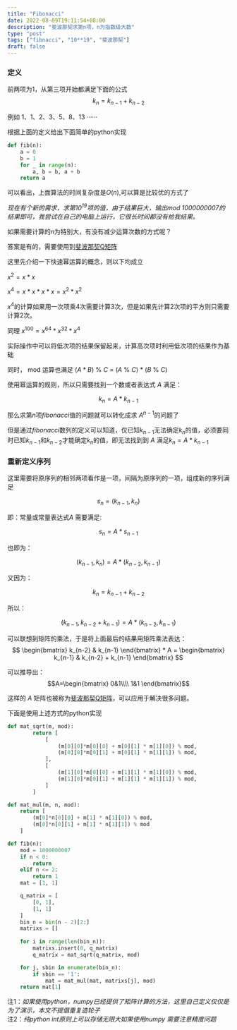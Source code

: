 ```yaml
---
title: "Fibonacci"
date: 2022-08-09T19:11:54+08:00
description: "斐波那契求第n项，n为指数级大数"
type: "post"
tags: ["fibnacci", "10**19", "斐波那契"]
draft: false
---
```


### 定义  
前两项为1，从第三项开始都满足下面的公式  
$$k_n = k_{n-1} + k_{n-2}$$

例如 1、1、2、3、5、8、13 ······  

根据上面的定义给出下面简单的python实现
```python
def fib(n):
    a = 0
    b = 1
    for _ in range(n):
        a, b = b, a + b
    return a
```
可以看出，上面算法的时间复杂度是$O(n)$,可以算是比较优的方式了  

_现在有个新的需求，求第$10^{19}$项的值，由于结果巨大，输出$mod$ $1000000007$的结果即可，我尝试在自己的电脑上运行，它很长时间都没有给我结果。_

如果需要计算的$n$为特别大，有没有减少运算次数的方式呢？  

答案是有的，需要使用到[斐波那契Q矩阵](https://mathworld.wolfram.com/FibonacciQ-Matrix.html)  

这里先介绍一下快速幂运算的概念，则以下均成立

$x^2 = x * x$

$x^4 = x * x * x * x = x^2 * x^2$  

$x^4$的计算如果用一次项乘4次需要计算3次，但是如果先计算2次项的平方则只需要计算2次。  

同理 $x^{100} = x^{64} * x^{32} * x^4$  

实际操作中可以将低次项的结果保留起来，计算高次项时利用低次项的结果作为基础  

同时， mod 运算也满足 $(A * B)$ % $C$ = $(A$ % $C)$ * $(B$ % $C)$

使用幂运算的规则，所以只需要找到一个数或者表达式 $A$ 满足： 

$$k_n = A * k_{n-1}$$  

那么求第$n$项$fibonacci$值的问题就可以转化成求 $A^{n-1}$的问题了 

但是通过$fibonacci$数列的定义可以知道，仅已知$k_{n-1}$无法确定$k_n$的值，必须要同时已知$k_{n-1}$和$k_{n-2}$才能确定$k_n$的值，即无法找到到 $A$ 满足$k_n = A * k_{n-1}$

### 重新定义序列

这里需要将原序列的相邻两项看作是一项，间隔为原序列的一项，组成新的序列满足  

$$s_n = (k_{n-1}, k_n)$$

即：常量或常量表达式$A$ 需要满足:  

$$s_n = A * s_{n-1}$$

也即为： 

$$(k_{n-1}, k_n) = A * (k_{n-2}, k_{n-1})$$  

又因为： 

$$k_n = k_{n-1} + k_{n-2}$$  

所以： 

$$(k_{n-1}, k_{n-2}+k_{n-1}) = A * (k_{n-2}, k_{n-1})$$

可以联想到矩阵的乘法，于是将上面最后的结果用矩阵乘法表达：  
$$
\begin{bmatrix}
k_{n-2} & k_{n-1}
\end{bmatrix} * A = \begin{bmatrix}
k_{n-1} & k_{n-2} + k_{n-1}
\end{bmatrix} 
$$

可以推导出：  
$$A=\begin{bmatrix}
0&1\\\\
1&1
\end{bmatrix}$$

这样的 $A$ 矩阵也被称为[斐波那契Q矩阵](https://mathworld.wolfram.com/FibonacciQ-Matrix.html)，可以应用于解决很多问题。

下面是使用上述方式的python实现

```python
def mat_sqrt(m, mod):
        return [
            [
                (m[0][0]*m[0][0] + m[0][1] * m[1][0]) % mod,
                (m[0][0]*m[0][1] + m[0][1] * m[1][1]) % mod,
            ],
            [
                (m[1][0]*m[0][0] + m[1][1] * m[1][0]) % mod,
                (m[1][0]*m[0][1] + m[1][1] * m[1][1]) % mod,
            ]
        ]

def mat_mul(m, n, mod):
    return [
        (m[0]*n[0][0] + m[1] * n[1][0]) % mod,
        (m[0]*n[0][1] + m[1] * n[1][1]) % mod
    ]

def fib(n):
    mod = 1000000007
    if n < 0:
        return
    elif n <= 2:
        return 1
    mat = [1, 1]

    q_matrix = [
        [0, 1],
        [1, 1]
    ]
    bin_n = bin(n - 2)[2:]
    matrixs = []
    
    for i in range(len(bin_n)):
        matrixs.insert(0, q_matrix)
        q_matrix = mat_sqrt(q_matrix, mod)

    for j, sbin in enumerate(bin_n):
        if sbin == '1':
            mat = mat_mul(mat, matrixs[j], mod)
    return mat[1]

```

注1：*如果使用python，numpy已经提供了矩阵计算的方法，这里自己定义仅仅是为了演示，本文不提倡重复造轮子*  
注2：*纯python int原则上可以存储无限大如果使用numpy 需要注意精度问题*